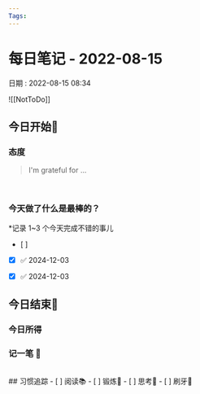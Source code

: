 ```yaml
---
Tags: 
---
```

# 每日笔记 - 2022-08-15
日期 : 2022-08-15 08:34

![[NotToDo]]

## 今日开始🌅    
### 态度
> I'm grateful for ...

<br>

### 今天做了什么是最棒的？
*记录 1~3 个今天完成不错的事儿
- [ ]  
- [x]  ✅ 2024-12-03
- [x]  ✅ 2024-12-03



## 今日结束🎴
### 今日所得



### 记一笔 📝


<br>
## 习惯追踪
- [ ] 阅读📚 
- [ ] 锻炼🥊
- [ ] 思考🧠
- [ ] 刷牙🦷